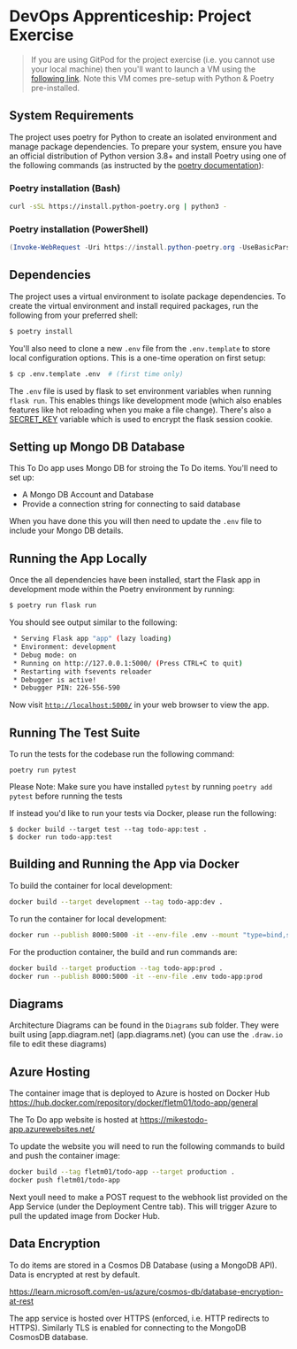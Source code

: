 # DevOps Apprenticeship: Project Exercise

> If you are using GitPod for the project exercise (i.e. you cannot use your local machine) then you'll want to launch a VM using the [following link](https://gitpod.io/#https://github.com/CorndelWithSoftwire/DevOps-Course-Starter). Note this VM comes pre-setup with Python & Poetry pre-installed.

## System Requirements

The project uses poetry for Python to create an isolated environment and manage package dependencies. To prepare your system, ensure you have an official distribution of Python version 3.8+ and install Poetry using one of the following commands (as instructed by the [poetry documentation](https://python-poetry.org/docs/#system-requirements)):

### Poetry installation (Bash)

```bash
curl -sSL https://install.python-poetry.org | python3 -
```


### Poetry installation (PowerShell)

```powershell
(Invoke-WebRequest -Uri https://install.python-poetry.org -UseBasicParsing).Content | py -
```

## Dependencies

The project uses a virtual environment to isolate package dependencies. To create the virtual environment and install required packages, run the following from your preferred shell:

```bash
$ poetry install
```

You'll also need to clone a new `.env` file from the `.env.template` to store local configuration options. This is a one-time operation on first setup:

```bash
$ cp .env.template .env  # (first time only)
```

The `.env` file is used by flask to set environment variables when running `flask run`. This enables things like development mode (which also enables features like hot reloading when you make a file change). There's also a [SECRET_KEY](https://flask.palletsprojects.com/en/1.1.x/config/#SECRET_KEY) variable which is used to encrypt the flask session cookie.

## Setting up Mongo DB Database

This To Do app uses Mongo DB for stroing the To Do items. You'll need to set up:

* A Mongo DB Account and Database
* Provide a connection string for connecting to said database

When you have done this you will then need to update the `.env` file to include your Mongo DB details.


## Running the App Locally

Once the all dependencies have been installed, start the Flask app in development mode within the Poetry environment by running:
```bash
$ poetry run flask run
```

You should see output similar to the following:
```bash
 * Serving Flask app "app" (lazy loading)
 * Environment: development
 * Debug mode: on
 * Running on http://127.0.0.1:5000/ (Press CTRL+C to quit)
 * Restarting with fsevents reloader
 * Debugger is active!
 * Debugger PIN: 226-556-590
```
Now visit [`http://localhost:5000/`](http://localhost:5000/) in your web browser to view the app.

## Running The Test Suite
To run the tests for the codebase run the following command:
```
poetry run pytest
```
Please Note: Make sure you have installed `pytest` by running `poetry add pytest` before running the tests 

If instead you'd like to run your tests via Docker, please run the following:
```
$ docker build --target test --tag todo-app:test .
$ docker run todo-app:test
```

## Building and Running the App via Docker

To build the container for local development:
```bash
docker build --target development --tag todo-app:dev .
```

To run the container for local development:
```bash
docker run --publish 8000:5000 -it --env-file .env --mount "type=bind,source=$(pwd)/todo_app,target=/app/todo_app" todo-app:dev 
```
For the production container, the build and run commands are:
```bash
docker build --target production --tag todo-app:prod .
docker run --publish 8000:5000 -it --env-file .env todo-app:prod
```

## Diagrams
Architecture Diagrams can be found in the `Diagrams` sub folder. They were built using [app.diagram.net] (app.diagrams.net) (you can use the `.draw.io` file to edit these diagrams) 

## Azure Hosting
The container image that is deployed to Azure is hosted on Docker Hub https://hub.docker.com/repository/docker/fletm01/todo-app/general

The To Do app website is hosted at https://mikestodo-app.azurewebsites.net/

To update the website you will need to run the following commands to build and push the container image:

```bash
docker build --tag fletm01/todo-app --target production .
docker push fletm01/todo-app
```

Next youll need to make a POST request to the webhook list provided on the App Service (under the Deployment Centre tab). This will trigger Azure to pull the updated image from Docker Hub.

## Data Encryption

To do items are stored in a Cosmos DB Database (using a MongoDB API). Data is encrypted at rest by default.

https://learn.microsoft.com/en-us/azure/cosmos-db/database-encryption-at-rest

The app service is hosted over HTTPS (enforced, i.e. HTTP redirects to HTTPS). Similarly TLS is enabled for connecting to the MongoDB CosmosDB database.
